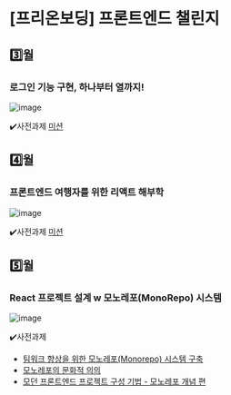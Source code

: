 


# [프리온보딩] 프론트엔드 챌린지


## 3️⃣월
### 로그인 기능 구현, 하나부터 열까지!
![image](https://user-images.githubusercontent.com/83401978/236618531-852d25ba-3634-4bb2-b474-4a7e5d00d873.png)

✔️사전과제
[미션](https://github.com/blueStragglr/wanted-pre-onboarding-3-FE-quest)

## 4️⃣월
### 프론트엔드 여행자를 위한 리액트 해부학
![image](https://user-images.githubusercontent.com/83401978/236618655-a5bbc051-b05a-4c85-ace5-fe00e3ec003b.png)

✔️사전과제
[미션](https://github.com/jasonkang14/wanted_8th_preonboarding_frontend)



## 5️⃣월
### React 프로젝트 설계 w 모노레포(MonoRepo) 시스템
![image](https://user-images.githubusercontent.com/83401978/236618863-2e506346-a7db-49d9-a13b-edf035d23d6c.png)

✔️사전과제
- [팀워크 향상을 위한 모노레포(Monorepo) 시스템 구축](https://blog.mathpresso.com/%ED%8C%80%EC%9B%8C%ED%81%AC-%ED%96%A5%EC%83%81%EC%9D%84-%EC%9C%84%ED%95%9C-%EB%AA%A8%EB%85%B8%EB%A0%88%ED%8F%AC-monorepo-%EC%8B%9C%EC%8A%A4%ED%85%9C-%EA%B5%AC%EC%B6%95-3ae1b0112f1b)
- [모노레포의 문화적 의의](https://yeoulcoding.me/298)
- [모던 프론트엔드 프로젝트 구성 기법 - 모노레포 개념 편](https://d2.naver.com/helloworld/0923884)
